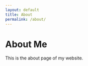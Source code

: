 ```yaml
---
layout: default
title: About
permalink: /about/
---
```


# About Me

This is the about page of my website.
